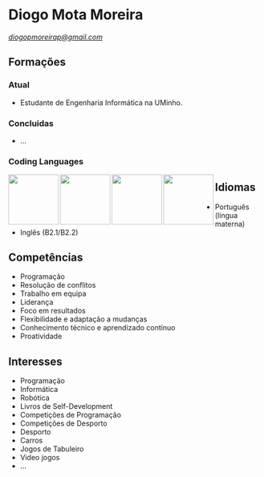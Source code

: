 # Diogo Mota Moreira

*diogopmoreirap@gmail.com*

## Formações
### Atual
- Estudante de Engenharia Informática na UMinho.
### Concluidas
- ...

### Coding Languages
<img align="left" height="100px" width="100px" src="https://cdn.jsdelivr.net/gh/devicons/devicon@latest/icons/html5/html5-original-wordmark.svg" />
<img align="left" height="100px" width="100px" src="https://cdn.jsdelivr.net/gh/devicons/devicon@latest/icons/css3/css3-original-wordmark.svg" />
<img align="left" height="100px" width="100px" src="https://cdn.jsdelivr.net/gh/devicons/devicon@latest/icons/haskell/haskell-original.svg" />
<img align="left" height="100px" width="100px" src="https://cdn.jsdelivr.net/gh/devicons/devicon@latest/icons/c/c-original.svg" />


## Idiomas
- Português (língua materna)
- Inglês (B2.1/B2.2)

## Competências 
- Programação
- Resolução de conflitos
- Trabalho em equipa
- Liderança
- Foco em resultados
- Flexibilidade e adaptação a mudanças
- Conhecimento técnico e aprendizado contínuo
- Proatividade

## Interesses
- Programação
- Informática
- Robótica
- Livros de Self-Development
- Competições de Programação
- Competições de Desporto
- Desporto
- Carros
- Jogos de Tabuleiro
- Video jogos
- ...


